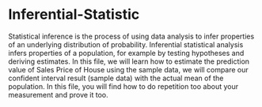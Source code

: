 # Inferential-Statistic
Statistical inference is the process of using data analysis to infer properties of an underlying distribution of probability. Inferential statistical analysis infers properties of a population, for example by testing hypotheses and deriving estimates.
In this file, we will learn how to estimate the prediction value of Sales Price of House using the sample data, we will compare our confident interval result (sample data) with the actual mean of the population.
In this file, you will find how to do repetition too about your measurement and prove it too.
